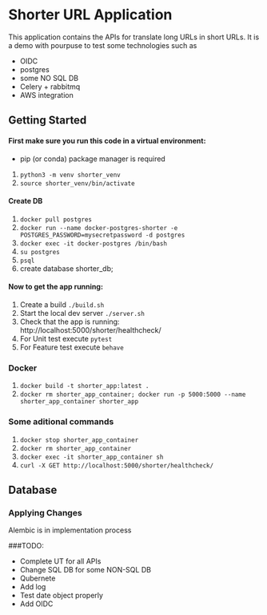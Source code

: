 

# Shorter URL Application
This application contains the APIs for translate long URLs in short URLs.
It is a demo with pourpuse to test some technologies such as
* OIDC
* postgres
* some NO SQL DB
* Celery + rabbitmq
* AWS integration


## Getting Started
#### First make sure you run this code in a virtual environment:

* pip (or conda) package manager is required
1. `python3 -m venv shorter_venv`
2. `source shorter_venv/bin/activate`

#### Create DB
1. `docker pull postgres`
2. `docker run --name docker-postgres-shorter -e POSTGRES_PASSWORD=mysecretpassword -d postgres`
3. `docker exec -it docker-postgres /bin/bash`
4. `su postgres`
5. `psql`
6. create database shorter_db;

#### Now to get the app running:

1. Create a build `./build.sh`
2. Start the local dev server `./server.sh`
3. Check that the app is running: http://localhost:5000/shorter/healthcheck/
4. For Unit test execute `pytest`
5. For Feature test execute `behave`

### Docker

1. `docker build -t shorter_app:latest .`
2. `docker rm shorter_app_container; docker run -p 5000:5000 --name shorter_app_container shorter_app`


### Some aditional commands
1. `docker stop shorter_app_container`
2. `docker rm shorter_app_container`
3. `docker exec -it shorter_app_container sh`
4. `curl -X GET http://localhost:5000/shorter/healthcheck/`


## Database

### Applying Changes  
Alembic is in implementation process

###TODO:

* Complete UT for all APIs
* Change SQL DB for some NON-SQL DB
* Qubernete
* Add log
* Test date object properly
* Add OIDC

